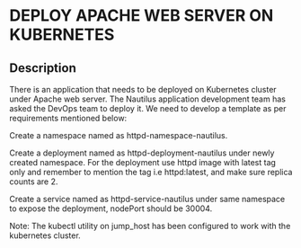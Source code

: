 # DEPLOY APACHE WEB SERVER ON KUBERNETES

## Description

There is an application that needs to be deployed on Kubernetes cluster under Apache web server. The Nautilus application development team has asked the DevOps team to deploy it. We need to develop a template as per requirements mentioned below:


Create a namespace named as httpd-namespace-nautilus.

Create a deployment named as httpd-deployment-nautilus under newly created namespace. For the deployment use httpd image with latest tag only and remember to mention the tag i.e httpd:latest, and make sure replica counts are 2.

Create a service named as httpd-service-nautilus under same namespace to expose the deployment, nodePort should be 30004.

Note: The kubectl utility on jump_host has been configured to work with the kubernetes cluster.
